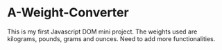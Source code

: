# A-Weight-Converter
This is my first Javascript DOM mini project.
The weights used are kilograms, pounds, grams and ounces.
Need to add more functionalities.


